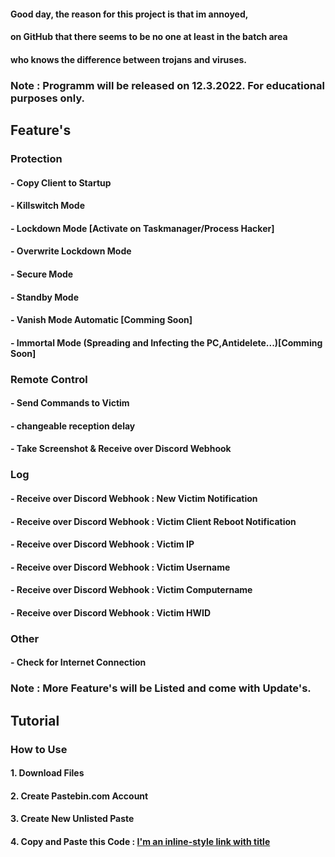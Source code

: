 #### Good day, the reason for this project is that im annoyed,
#### on GitHub that there seems to be no one at least in the batch area
#### who knows the difference between trojans and viruses.

### Note : Programm will be released on 12.3.2022. For educational purposes only.



## Feature's

### Protection
#### 	- Copy Client to Startup
#### 	- Killswitch Mode
#### 	- Lockdown Mode [Activate on Taskmanager/Process Hacker]
#### 	- Overwrite Lockdown Mode
#### 	- Secure Mode
####	- Standby Mode
#### 	- Vanish Mode Automatic [Comming Soon]
#### 	- Immortal Mode (Spreading and Infecting the PC,Antidelete...)[Comming Soon]

### Remote Control 
#### 	- Send Commands to Victim
#### 	  - changeable reception delay
#### 	- Take Screenshot & Receive over Discord Webhook

### Log
#### 	- Receive over Discord Webhook : New Victim Notification
#### 	- Receive over Discord Webhook : Victim Client Reboot Notification
#### 	- Receive over Discord Webhook : Victim IP
#### 	- Receive over Discord Webhook : Victim Username
#### 	- Receive over Discord Webhook : Victim Computername
#### 	- Receive over Discord Webhook : Victim HWID

### Other
#### 	- Check for Internet Connection

### Note : More Feature's will be Listed and come with Update's.


## Tutorial

### How to Use
####  1. Download Files
####  2. Create Pastebin.com Account
####  3. Create New Unlisted Paste
####  4. Copy and Paste this Code : [I'm an inline-style link with title](https://www.google.com "Google's Homepage")
